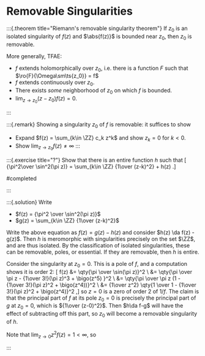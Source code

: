 # Removable Singularities 


:::{.theorem title="Riemann's removable singularity theorem"}
If $z_0$ is an isolated singularity of $f(z)$ and $\abs{f(z)}$ is bounded near $z_0$, then $z_0$ is removable.

More generally, TFAE:

- $f$ extends holomorphically over $z_0$, i.e. there is a function $F$ such that $\ro{F}{\Omega\sm\ts{z_0}} = f$
- $f$ extends continuously over $z_0$.
- There exists *some* neighborhood of $z_0$ on which $f$ is bounded.
- $\lim_{z\to z_0}(z-z_0)f(z) = 0$.

:::

:::{.remark}
Showing a singularity $z_0$ of $f$ is removable: it suffices to show 

- Expand $f(z) = \sum_{k\in \ZZ} c_k z^k$ and show $z_k=0$ for $k<0$.
- Show $\lim_{z\to z_0}f(z) \neq \infty$
:::


:::{.exercise title="?"}
Show that there is an entire function $h$ such that
\[
{\pi^2\over \sin^2(\pi z)} = \sum_{k\in \ZZ} {1\over (z-k)^2} + h(z)
.\]

#completed 

:::


:::{.solution}
Write 

- $f(z) = {\pi^2 \over \sin^2(\pi z)}$
- $g(z) = \sum_{k\in \ZZ} {1\over (z-k)^2}$

Write the above equation as $f(z) = g(z) - h(z)$ and consider $h(z) \da f(z) - g(z)$.
Then $h$ is meromorphic with singularities precisely on the set $\ZZ$, and are thus isolated.
By the classification of isolated singularities, these can be removable, poles, or essential.
If they are removable, then $h$ is entire.

Consider the singularity at $z_0 = 0$.
This is a pole of $f$, and a computation shows it is order 2:
\[
f(z) 
&= \qty{\pi \over \sin(\pi z)}^2 \\
&= \qty{\pi \over \pi z - {1\over 3!}(\pi z)^3 + \bigo(z^5) }^2 \\
&= \qty{\pi \over \pi z (1 - {1\over 3!}(\pi z)^2 + \bigo(z^4))}^2 \\
&= {1\over z^2} \qty{1 \over 1 - {1\over 3!}(\pi z)^2 + \bigo(z^4)}^2
,\]
so $z=0$ is a zero of order 2 of $1/f$.
The claim is that the principal part of $f$ at its pole $z_0=0$ is precisely the principal part of $g$ at $z_0=0$, which is ${1\over (z-0)^2}$.
Then $h\da f-g$ will have the effect of subtracting off this part, so $z_0$ will become a removable singularity of $h$.

Note that $\lim_{z\to 0} z^2f(z) = 1<\infty$, so


:::



